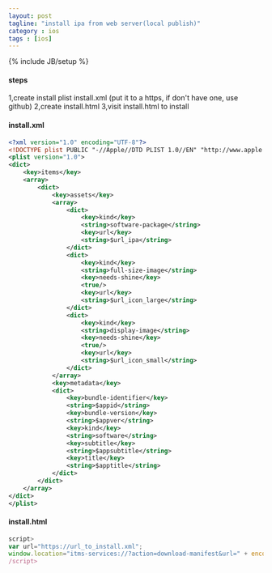 ```yaml
---
layout: post
tagline: "install ipa from web server(local publish)"
category : ios
tags : [ios]
---
```

{% include JB/setup %}

#### steps

1,create install plist install.xml (put it to a https, if don't have one, use github)
2,create install.html
3,visit install.html to install

#### install.xml

```xml
<?xml version="1.0" encoding="UTF-8"?>
<!DOCTYPE plist PUBLIC "-//Apple//DTD PLIST 1.0//EN" "http://www.apple.com/DTDs/PropertyList-1.0.dtd">
<plist version="1.0">
<dict>
	<key>items</key>
	<array>
		<dict>
			<key>assets</key>
			<array>
				<dict>
					<key>kind</key>
					<string>software-package</string>
					<key>url</key>
					<string>$url_ipa</string>
				</dict>
				<dict>
					<key>kind</key>
					<string>full-size-image</string>
					<key>needs-shine</key>
					<true/>
					<key>url</key>
					<string>$url_icon_large</string>
				</dict>
				<dict>
					<key>kind</key>
					<string>display-image</string>
					<key>needs-shine</key>
					<true/>
					<key>url</key>
					<string>$url_icon_small</string>
				</dict>
			</array>
			<key>metadata</key>
			<dict>
				<key>bundle-identifier</key>
				<string>$appid</string>
				<key>bundle-version</key>
				<string>$appver</string>
				<key>kind</key>
				<string>software</string>
				<key>subtitle</key>
				<string>$appsubtitle</string>
				<key>title</key>
				<string>$apptitle</string>
			</dict>
		</dict>
	</array>
</dict>
</plist>
```

#### install.html

```javascript
script>
var url="https://url_to_install.xml";
window.location="itms-services://?action=download-manifest&url=" + encodeURIComponent(url);
/script>
```

